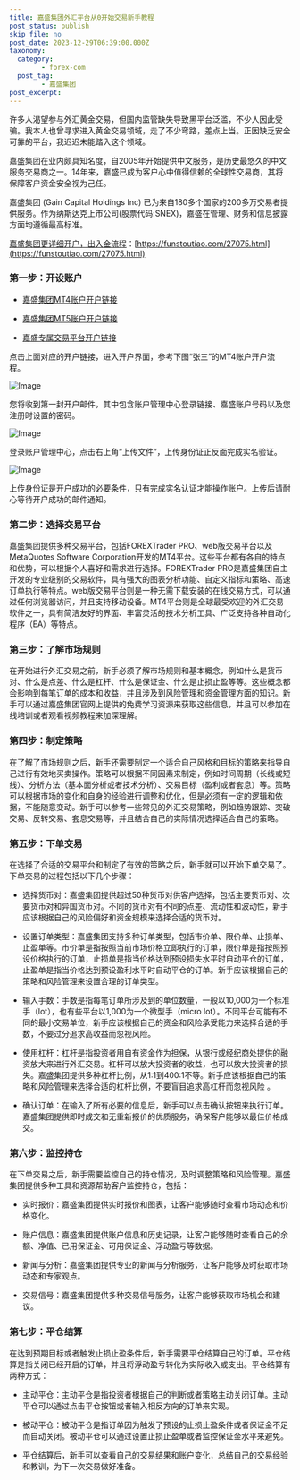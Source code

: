 ```yaml
---
title: 嘉盛集团外汇平台从0开始交易新手教程
post_status: publish
skip_file: no
post_date: 2023-12-29T06:39:00.000Z
taxonomy:
  category:
        - forex-com
  post_tag:
        - 嘉盛集团
post_excerpt: 
---
```

许多人渴望参与外汇黄金交易，但国内监管缺失导致黑平台泛滥，不少人因此受骗。我本人也曾寻求进入黄金交易领域，走了不少弯路，差点上当。正因缺乏安全可靠的平台，我迟迟未能踏入这个领域。

嘉盛集团在业内颇具知名度，自2005年开始提供中文服务，是历史最悠久的中文服务交易商之一。14年来，嘉盛已成为客户心中值得信赖的全球性交易商，其将保障客户资金安全视为己任。

嘉盛集团 (Gain Capital Holdings Inc) 已为来自180多个国家的200多万交易者提供服务。作为纳斯达克上市公司(股票代码:SNEX)，嘉盛在管理、财务和信息披露方面均遵循最高标准。

[嘉盛集团更详细开户，出入金流程](https://funstoutiao.com/27075.html)：[https://funstoutiao.com/27075.html](https://funstoutiao.com/27075.html)

### 第一步：开设账户

* [嘉盛集团MT4账户开户链接](https://s.ssgg.net/jsmt4)

* [嘉盛集团MT5账户开户链接](https://s.ssgg.net/jsmt5)

* [嘉盛专属交易平台开户链接](https://s.ssgg.net/js)

点击上面对应的开户链接，进入开户界面，参考下图“张三”的MT4账户开户流程。

![Image](https://prod-files-secure.s3.us-west-2.amazonaws.com/39ed1227-6d7d-4570-be36-9ccd4a2c4241/7a167aea-686b-400d-af59-4e18eb607a40/640.png?X-Amz-Algorithm=AWS4-HMAC-SHA256&X-Amz-Content-Sha256=UNSIGNED-PAYLOAD&X-Amz-Credential=ASIAZI2LB466YZP77CGG%2F20250630%2Fus-west-2%2Fs3%2Faws4_request&X-Amz-Date=20250630T041308Z&X-Amz-Expires=3600&X-Amz-Security-Token=IQoJb3JpZ2luX2VjELr%2F%2F%2F%2F%2F%2F%2F%2F%2F%2FwEaCXVzLXdlc3QtMiJGMEQCIA3JhGJMkD54fE0CM1YeIjQGDED2JVIcS%2Bg9g45LUSycAiAVqAIpAdYESZi3cY0hnxivh%2FHUTfiT2a8riClVxhlvJiqIBAiz%2F%2F%2F%2F%2F%2F%2F%2F%2F%2F8BEAAaDDYzNzQyMzE4MzgwNSIMKWOJlMzVEXQLXomaKtwDDpxzoUdiUMtTLR9a8LHk3WFuu3m4%2FQGYuKUGChV06kABoRS1TKjNyVZJ8RYOwk7VjD7P3tO4QBMT3DK8I%2Fl7hySkiYUA1eJJjZh3GRe%2FrhpaLFZqkILVM2HvqF%2BT6qjEXYoWLpwNNJzEWj9quvGgyyBX0c1X0XxVs8ku6%2FZ7izIooYu0XjZYSkTuEsOyi8JzI25aHWpuYTrVYjv%2BaPxqRjwkF5u1Rzw8n5RiLyLUsUvqarX2sa%2FtXFAN9PHICdRrk2T4ga3CQocp0f7RuccVCuWvLaunLVSu91Hb3AbUXA4v29BRgCiiAqen5ouuCnlPWiiDbizabuJj9Yn7QTVaX4g%2Fp4lYh2nZnyqf0it9dfY8vJ%2FG81WBbGMeEdAwpgdcD6kTnKAuT5dkPc7vSlz3IjYePavwoE2HfXquOc%2FjZjfsFSACkS62KzZZ8yYxNtWRpg98QpfDJwvDCTOOvsWojG1qSvEYxJo2%2FjnKfhpESPdbOiQE9q2shJYp26i8x3XybznYuY6MgI5rkByOWWhZyuqm1QARcv6q9gIWVEIveqlvrb5vqW5zFv05BTqJXaWjg6VXEcbyre03Px02qqEIpzMg7EGJ7QNCHcSPaL2vftXHR7kDAQexGDpf1PQwstmHwwY6pgHP0rtFXR9HLao7Ss692wPxEPJDC%2BknSSYDvO0RGXXBvTOahs7GvDuQTrCSArS%2F36VgWmsTRkeI08gcHiAQZg2v78r5NA%2BPnwcNLbCp3bAjE0VIpnUcZngvDDeyJrwJ8ww6C%2BtAInB98lpdKzoZPJJ52BCYyQnjWvHJPb%2FOeuEyGHAn88soMpl5dUr53mF2SCMDhf3OSKebopH6lxmMCFarHzM1qNs%2F&X-Amz-Signature=a9911782707e33bbbd5147cde409b21a2cd5f09876ee8935d944eeed92af5f01&X-Amz-SignedHeaders=host&x-amz-checksum-mode=ENABLED&x-id=GetObject)

您将收到第一封开户邮件，其中包含账户管理中心登录链接、嘉盛账户号码以及您注册时设置的密码。

![Image](https://prod-files-secure.s3.us-west-2.amazonaws.com/39ed1227-6d7d-4570-be36-9ccd4a2c4241/eaa1c6b3-2877-4284-a0e1-530e222c27fb/image.png?X-Amz-Algorithm=AWS4-HMAC-SHA256&X-Amz-Content-Sha256=UNSIGNED-PAYLOAD&X-Amz-Credential=ASIAZI2LB466YZP77CGG%2F20250630%2Fus-west-2%2Fs3%2Faws4_request&X-Amz-Date=20250630T041308Z&X-Amz-Expires=3600&X-Amz-Security-Token=IQoJb3JpZ2luX2VjELr%2F%2F%2F%2F%2F%2F%2F%2F%2F%2FwEaCXVzLXdlc3QtMiJGMEQCIA3JhGJMkD54fE0CM1YeIjQGDED2JVIcS%2Bg9g45LUSycAiAVqAIpAdYESZi3cY0hnxivh%2FHUTfiT2a8riClVxhlvJiqIBAiz%2F%2F%2F%2F%2F%2F%2F%2F%2F%2F8BEAAaDDYzNzQyMzE4MzgwNSIMKWOJlMzVEXQLXomaKtwDDpxzoUdiUMtTLR9a8LHk3WFuu3m4%2FQGYuKUGChV06kABoRS1TKjNyVZJ8RYOwk7VjD7P3tO4QBMT3DK8I%2Fl7hySkiYUA1eJJjZh3GRe%2FrhpaLFZqkILVM2HvqF%2BT6qjEXYoWLpwNNJzEWj9quvGgyyBX0c1X0XxVs8ku6%2FZ7izIooYu0XjZYSkTuEsOyi8JzI25aHWpuYTrVYjv%2BaPxqRjwkF5u1Rzw8n5RiLyLUsUvqarX2sa%2FtXFAN9PHICdRrk2T4ga3CQocp0f7RuccVCuWvLaunLVSu91Hb3AbUXA4v29BRgCiiAqen5ouuCnlPWiiDbizabuJj9Yn7QTVaX4g%2Fp4lYh2nZnyqf0it9dfY8vJ%2FG81WBbGMeEdAwpgdcD6kTnKAuT5dkPc7vSlz3IjYePavwoE2HfXquOc%2FjZjfsFSACkS62KzZZ8yYxNtWRpg98QpfDJwvDCTOOvsWojG1qSvEYxJo2%2FjnKfhpESPdbOiQE9q2shJYp26i8x3XybznYuY6MgI5rkByOWWhZyuqm1QARcv6q9gIWVEIveqlvrb5vqW5zFv05BTqJXaWjg6VXEcbyre03Px02qqEIpzMg7EGJ7QNCHcSPaL2vftXHR7kDAQexGDpf1PQwstmHwwY6pgHP0rtFXR9HLao7Ss692wPxEPJDC%2BknSSYDvO0RGXXBvTOahs7GvDuQTrCSArS%2F36VgWmsTRkeI08gcHiAQZg2v78r5NA%2BPnwcNLbCp3bAjE0VIpnUcZngvDDeyJrwJ8ww6C%2BtAInB98lpdKzoZPJJ52BCYyQnjWvHJPb%2FOeuEyGHAn88soMpl5dUr53mF2SCMDhf3OSKebopH6lxmMCFarHzM1qNs%2F&X-Amz-Signature=9e9bd5465a5965ba18d2e95a8967bf5e7b109697a998bddd435c063a5bd7dc62&X-Amz-SignedHeaders=host&x-amz-checksum-mode=ENABLED&x-id=GetObject)

登录账户管理中心，点击右上角“上传文件”，上传身份证正反面完成实名验证。

![Image](https://prod-files-secure.s3.us-west-2.amazonaws.com/39ed1227-6d7d-4570-be36-9ccd4a2c4241/54090639-09fc-46b4-a135-e0289f707147/image.png?X-Amz-Algorithm=AWS4-HMAC-SHA256&X-Amz-Content-Sha256=UNSIGNED-PAYLOAD&X-Amz-Credential=ASIAZI2LB466YZP77CGG%2F20250630%2Fus-west-2%2Fs3%2Faws4_request&X-Amz-Date=20250630T041308Z&X-Amz-Expires=3600&X-Amz-Security-Token=IQoJb3JpZ2luX2VjELr%2F%2F%2F%2F%2F%2F%2F%2F%2F%2FwEaCXVzLXdlc3QtMiJGMEQCIA3JhGJMkD54fE0CM1YeIjQGDED2JVIcS%2Bg9g45LUSycAiAVqAIpAdYESZi3cY0hnxivh%2FHUTfiT2a8riClVxhlvJiqIBAiz%2F%2F%2F%2F%2F%2F%2F%2F%2F%2F8BEAAaDDYzNzQyMzE4MzgwNSIMKWOJlMzVEXQLXomaKtwDDpxzoUdiUMtTLR9a8LHk3WFuu3m4%2FQGYuKUGChV06kABoRS1TKjNyVZJ8RYOwk7VjD7P3tO4QBMT3DK8I%2Fl7hySkiYUA1eJJjZh3GRe%2FrhpaLFZqkILVM2HvqF%2BT6qjEXYoWLpwNNJzEWj9quvGgyyBX0c1X0XxVs8ku6%2FZ7izIooYu0XjZYSkTuEsOyi8JzI25aHWpuYTrVYjv%2BaPxqRjwkF5u1Rzw8n5RiLyLUsUvqarX2sa%2FtXFAN9PHICdRrk2T4ga3CQocp0f7RuccVCuWvLaunLVSu91Hb3AbUXA4v29BRgCiiAqen5ouuCnlPWiiDbizabuJj9Yn7QTVaX4g%2Fp4lYh2nZnyqf0it9dfY8vJ%2FG81WBbGMeEdAwpgdcD6kTnKAuT5dkPc7vSlz3IjYePavwoE2HfXquOc%2FjZjfsFSACkS62KzZZ8yYxNtWRpg98QpfDJwvDCTOOvsWojG1qSvEYxJo2%2FjnKfhpESPdbOiQE9q2shJYp26i8x3XybznYuY6MgI5rkByOWWhZyuqm1QARcv6q9gIWVEIveqlvrb5vqW5zFv05BTqJXaWjg6VXEcbyre03Px02qqEIpzMg7EGJ7QNCHcSPaL2vftXHR7kDAQexGDpf1PQwstmHwwY6pgHP0rtFXR9HLao7Ss692wPxEPJDC%2BknSSYDvO0RGXXBvTOahs7GvDuQTrCSArS%2F36VgWmsTRkeI08gcHiAQZg2v78r5NA%2BPnwcNLbCp3bAjE0VIpnUcZngvDDeyJrwJ8ww6C%2BtAInB98lpdKzoZPJJ52BCYyQnjWvHJPb%2FOeuEyGHAn88soMpl5dUr53mF2SCMDhf3OSKebopH6lxmMCFarHzM1qNs%2F&X-Amz-Signature=c1e157a9f38eb5808dd662413c00e81271299b8b637b7bb0c38641bcd9a7550c&X-Amz-SignedHeaders=host&x-amz-checksum-mode=ENABLED&x-id=GetObject)

上传身份证是开户成功的必要条件，只有完成实名认证才能操作账户。上传后请耐心等待开户成功的邮件通知。

### 第二步：选择交易平台

嘉盛集团提供多种交易平台，包括FOREXTrader PRO、web版交易平台以及MetaQuotes Software Corporation开发的MT4平台。这些平台都有各自的特点和优势，可以根据个人喜好和需求进行选择。FOREXTrader PRO是嘉盛集团自主开发的专业级别的交易软件，具有强大的图表分析功能、自定义指标和策略、高速订单执行等特点。web版交易平台则是一种无需下载安装的在线交易方式，可以通过任何浏览器访问，并且支持移动设备。MT4平台则是全球最受欢迎的外汇交易软件之一，具有简洁友好的界面、丰富灵活的技术分析工具、广泛支持各种自动化程序（EA）等特点。

### 第三步：了解市场规则

在开始进行外汇交易之前，新手必须了解市场规则和基本概念，例如什么是货币对、什么是点差、什么是杠杆、什么是保证金、什么是止损止盈等等。这些概念都会影响到每笔订单的成本和收益，并且涉及到风险管理和资金管理方面的知识。新手可以通过嘉盛集团官网上提供的免费学习资源来获取这些信息，并且可以参加在线培训或者观看视频教程来加深理解。

### 第四步：制定策略

在了解了市场规则之后，新手还需要制定一个适合自己风格和目标的策略来指导自己进行有效地买卖操作。策略可以根据不同因素来制定，例如时间周期（长线或短线）、分析方法（基本面分析或者技术分析）、交易目标（盈利或者套息）等。策略可以根据市场的变化和自身的经验进行调整和优化，但是必须有一定的逻辑和依据，不能随意变动。新手可以参考一些常见的外汇交易策略，例如趋势跟踪、突破交易、反转交易、套息交易等，并且结合自己的实际情况选择适合自己的策略。

### 第五步：下单交易

在选择了合适的交易平台和制定了有效的策略之后，新手就可以开始下单交易了。下单交易的过程包括以下几个步骤：

* 选择货币对：嘉盛集团提供超过50种货币对供客户选择，包括主要货币对、次要货币对和异国货币对。不同的货币对有不同的点差、流动性和波动性，新手应该根据自己的风险偏好和资金规模来选择合适的货币对。

* 设置订单类型：嘉盛集团支持多种订单类型，包括市价单、限价单、止损单、止盈单等。市价单是指按照当前市场价格立即执行的订单，限价单是指按照预设价格执行的订单，止损单是指当价格达到预设损失水平时自动平仓的订单，止盈单是指当价格达到预设盈利水平时自动平仓的订单。新手应该根据自己的策略和风险管理来设置合理的订单类型。

* 输入手数：手数是指每笔订单所涉及到的单位数量，一般以10,000为一个标准手（lot），也有些平台以1,000为一个微型手（micro lot）。不同平台可能有不同的最小交易单位，新手应该根据自己的资金和风险承受能力来选择合适的手数，不要过分追求高收益而忽视风险。

* 使用杠杆：杠杆是指投资者用自有资金作为担保，从银行或经纪商处提供的融资放大来进行外汇交易。杠杆可以放大投资者的收益，也可以放大投资者的损失。嘉盛集团提供多种杠杆比例，从1:1到400:1不等。新手应该根据自己的策略和风险管理来选择合适的杠杆比例，不要盲目追求高杠杆而忽视风险 。

* 确认订单：在输入了所有必要的信息后，新手可以点击确认按钮来执行订单。嘉盛集团提供即时成交和无重新报价的优质服务，确保客户能够以最佳价格成交。

### 第六步：监控持仓

在下单交易之后，新手需要监控自己的持仓情况，及时调整策略和风险管理。嘉盛集团提供多种工具和资源帮助客户监控持仓，包括：

* 实时报价：嘉盛集团提供实时报价和图表，让客户能够随时查看市场动态和价格变化。

* 账户信息：嘉盛集团提供账户信息和历史记录，让客户能够随时查看自己的余额、净值、已用保证金、可用保证金、浮动盈亏等数据。

* 新闻与分析：嘉盛集团提供专业的新闻与分析服务，让客户能够及时获取市场动态和专家观点。

* 交易信号：嘉盛集团提供多种交易信号服务，让客户能够获取市场机会和建议。

### 第七步：平仓结算

在达到预期目标或者触发止损止盈条件后，新手需要平仓结算自己的订单。平仓结算是指关闭已经开启的订单，并且将浮动盈亏转化为实际收入或支出。平仓结算有两种方式：

* 主动平仓：主动平仓是指投资者根据自己的判断或者策略主动关闭订单。主动平仓可以通过点击平仓按钮或者输入相反方向的订单来实现。

* 被动平仓：被动平仓是指订单因为触发了预设的止损止盈条件或者保证金不足而自动关闭。被动平仓可以通过设置止损止盈单或者监控保证金水平来避免。

* 平仓结算后，新手可以查看自己的交易结果和账户变化，总结自己的交易经验和教训，为下一次交易做好准备。